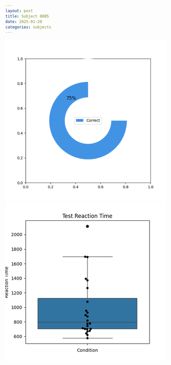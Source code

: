 ```yaml
---
layout: post
title: Subject 8005
date: 2025-01-20
categories: subjects
---
```


![](data/8005/run-24/8005_FN_acc_test.png)
![](data/8005/run-24/8005_FN_rt.png)
